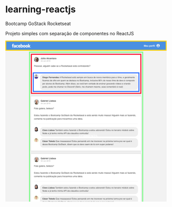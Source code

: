 # learning-reactjs
Bootcamp GoStack Rocketseat

Projeto simples com separação de componentes no ReactJS

![](https://github.com/JosiasFurtado/learning-reactjs/blob/master/components.png)
 
